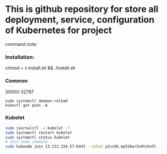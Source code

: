 # This is github repository for store all deployment, service, configuration of Kubernetes for project

command note:

### Installation:
chmod + x install.sh && ./install.sh

### Common

30000-32767

```
sudo systemctl daemon-reload
kubectl get pods -A
```

### Kubelet

```bash
sudo journalctl -u kubelet -f
sudo systemctl restart kubelet
sudo systemctl status kubelet
# Join node command
sudo kubeadm join 13.212.154.57:6443 --token p2ss9k.mp52bwr5v8txhn5l --discovery-token-ca-cert-hash sha256:dde2aa02d70d4336f200c1b9d5d6b64e5e8bf7017f1631f6d1edc32bae65692b
```
